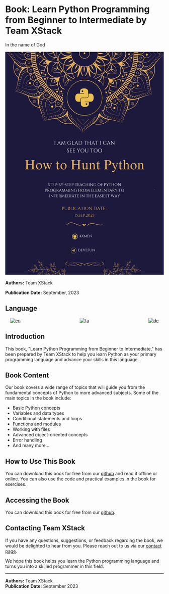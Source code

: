 # Book: Learn Python Programming from Beginner to Intermediate by Team XStack

In the name of God

![Book Cover Image](BookCover.png)

**Authors:** Team XStack

**Publication Date:** September, 2023

## Language
<div align="center">

[![en](https://img.shields.io/badge/Lang-English-blue.svg)](README.md) &nbsp;&nbsp;&nbsp;&nbsp;&nbsp;&nbsp;&nbsp;&nbsp;&nbsp;&nbsp;&nbsp;&nbsp;&nbsp;&nbsp;&nbsp;&nbsp;&nbsp;&nbsp;&nbsp;&nbsp;&nbsp;&nbsp;&nbsp;&nbsp;&nbsp;&nbsp;&nbsp;&nbsp;&nbsp;&nbsp;&nbsp;&nbsp;&nbsp;&nbsp;&nbsp;&nbsp;&nbsp;&nbsp;&nbsp;&nbsp;&nbsp;&nbsp;&nbsp;&nbsp;&nbsp;&nbsp;
[![fa](https://img.shields.io/badge/Lang-Persian-green.svg)](README_FA.md) &nbsp;&nbsp;&nbsp;&nbsp;&nbsp;&nbsp;&nbsp;&nbsp;&nbsp;&nbsp;&nbsp;&nbsp;&nbsp;&nbsp;&nbsp;&nbsp;&nbsp;&nbsp;&nbsp;&nbsp;&nbsp;&nbsp;&nbsp;&nbsp;&nbsp;&nbsp;&nbsp;&nbsp;&nbsp;&nbsp;&nbsp;&nbsp;&nbsp;&nbsp;&nbsp;&nbsp;&nbsp;&nbsp;&nbsp;&nbsp;&nbsp;&nbsp;&nbsp;&nbsp;&nbsp;&nbsp;
[![de](https://img.shields.io/badge/Lang-Deutsch-yellow.svg)](README_DE.md)

</div>


## Introduction

This book, "Learn Python Programming from Beginner to Intermediate," has been prepared by Team XStack to help you learn Python as your primary programming language and advance your skills in this language.

## Book Content

Our book covers a wide range of topics that will guide you from the fundamental concepts of Python to more advanced subjects. Some of the main topics in the book include:

- Basic Python concepts
- Variables and data types
- Conditional statements and loops
- Functions and modules
- Working with files
- Advanced object-oriented concepts
- Error handling
- And many more...

## How to Use This Book

You can download this book for free from our [github](https://raw.githubusercontent.com/4xmen/Python_Learning/main/Step_by_step_learning_of_Python_programming_from_elementary_to_intermediate.pdf) and read it offline or online. You can also use the code and practical examples in the book for exercises.

## Accessing the Book

You can download this book for free from our [github](https://raw.githubusercontent.com/4xmen/Python_Learning/main/Step_by_step_learning_of_Python_programming_from_elementary_to_intermediate.pdf).

## Contacting Team XStack

If you have any questions, suggestions, or feedback regarding the book, we would be delighted to hear from you. Please reach out to us via our [contact page](https://github.com/4xmen/Python_Learning/issues).

We hope this book helps you learn the Python programming language and turns you into a skilled programmer in this field.

---
**Authors:** Team XStack  
**Publication Date:** September 2023
